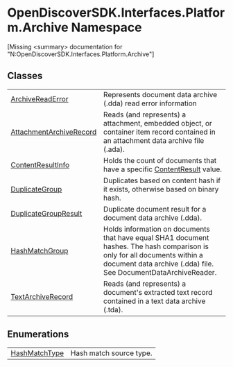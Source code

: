 # OpenDiscoverSDK.Interfaces.Platform.Archive Namespace


\[Missing &lt;summary&gt; documentation for "N:OpenDiscoverSDK.Interfaces.Platform.Archive"\]



## Classes
<table>
<tr>
<td><a href="b9031582-4818-01ad-470e-4841821365a7">ArchiveReadError</a></td>
<td>Represents document data archive (.dda) read error information</td></tr>
<tr>
<td><a href="8bd8f365-3a76-f961-f8e0-79e933bd986f">AttachmentArchiveRecord</a></td>
<td>Reads (and represents) a attachment, embedded object, or container item record contained in an attachment data archive file (.ada).</td></tr>
<tr>
<td><a href="459fcf59-bebf-848f-4035-cc4395cc902f">ContentResultInfo</a></td>
<td>Holds the count of documents that have a specific <a href="ff0037ea-a44f-2c8c-d4c2-7a636e133434">ContentResult</a> value.</td></tr>
<tr>
<td><a href="a6f08cde-024c-af28-7d21-6027250476d9">DuplicateGroup</a></td>
<td>Duplicates based on content hash if it exists, otherwise based on binary hash.</td></tr>
<tr>
<td><a href="6124cf6a-e194-88bb-c332-75a50bd72cd7">DuplicateGroupResult</a></td>
<td>Duplicate document result for a document data archive (.dda).</td></tr>
<tr>
<td><a href="d2105e54-0afc-88b3-c1e3-d2d502ce1e51">HashMatchGroup</a></td>
<td>Holds information on documents that have equal SHA1 document hashes. The hash comparison is only for all documents within a document data archive (.dda) file. See DocumentDataArchiveReader.</td></tr>
<tr>
<td><a href="c159b14e-32ba-25c6-1052-250297978869">TextArchiveRecord</a></td>
<td>Reads (and represents) a document's extracted text record contained in a text data archive (.tda).</td></tr>
</table>

## Enumerations
<table>
<tr>
<td><a href="50552705-cfa7-37be-19ba-682b6549b839">HashMatchType</a></td>
<td>Hash match source type.</td></tr>
</table>